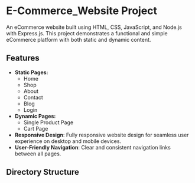 # E-Commerce_Website Project  

An eCommerce website built using HTML, CSS, JavaScript, and Node.js with Express.js. This project demonstrates a functional and simple eCommerce platform with both static and dynamic content.  

## Features  
- **Static Pages:**  
  - Home  
  - Shop  
  - About  
  - Contact  
  - Blog  
  - Login  
- **Dynamic Pages:**  
  - Single Product Page  
  - Cart Page  
- **Responsive Design**: Fully responsive website design for seamless user experience on desktop and mobile devices.  
- **User-Friendly Navigation**: Clear and consistent navigation links between all pages.  

## Directory Structure  
